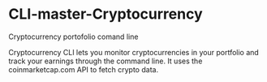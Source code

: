 # CLI-master-Cryptocurrency
Cryptocurrency portofolio comand line

Cryptocurrency CLI lets you monitor cryptocurrencies in your portfolio and track your earnings through the command line. It uses the coinmarketcap.com API to fetch crypto data.

